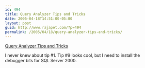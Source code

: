 ```yaml
---
id: 494
title: Query Analyzer Tips and Tricks
date: 2005-04-18T14:51:00-05:00
layout: post
guid: http://www.rajapet.com/?p=494
permalink: /2005/04/18/query-analyzer-tips-and-tricks/
---
```

[Query Analyzer Tips and Tricks](http://developer.com/db/article.php/3418031)

I never knew about tip #1. Tip #9 looks cool, but I need to install the debugger bits for SQL Server 2000.